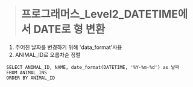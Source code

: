 ><h1>프로그래머스_Level2_DATETIME에서 DATE로 형 변환</h1>
1. 주어진 날짜를 변경하기 위해 'data_format'사용
2. ANIMAL_ID로 오름차순 정렬

```MySQL
SELECT ANIMAL_ID, NAME, date_format(DATETIME, '%Y-%m-%d') as 날짜
FROM ANIMAL_INS
ORDER BY ANIMAL_ID
```
